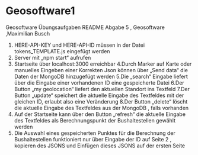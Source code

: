 # Geosoftware1
Geosoftware Übungsaufgaben
README Abgabe 5 , Geosoftware ,Maximilian Busch

1. HERE-API-KEY und HERE-API-ID müssen in der Datei tokens_TEMPLATE.js eingefügt werden
2. Server mit „npm start“ aufrufen
3. Startseite über localhost:3000 erreichbar
4.Durch Marker auf Karte oder manuelles Eingeben einer Korrekten Json können über „Send data“ die Daten der MongoDB hinzugefügt werden
5.Die „search“ Eingabe liefert über die Eingabe einer vorhandenen ID eine gespeicherte Datei
6.Der Button „my geolocation“ liefert den aktuellen Standort ins Textfeld
7.Der Button „update“ speichert die aktuelle Eingabe des Textfeldes mit der gleichen ID, erlaubt also eine Veränderung 
8.Der Button „delete“ löscht die aktuelle Eingabe des Textfeldes aus der MongoDB , falls vorhanden
9. Auf der Startseite kann über den Button „refresh“ die aktuelle Eingabe des Textfeldes als Berechnungspunkt der Bushaltestellen gewählt werden
10. Die Auswahl eines gespeicherten Punktes für die Berechnung der Bushaltestellen funktioniert nur über Eingabe der ID auf Seite 2 , kopieren des JSONS und Einfügen dieses JSONS auf der ersten Seite

